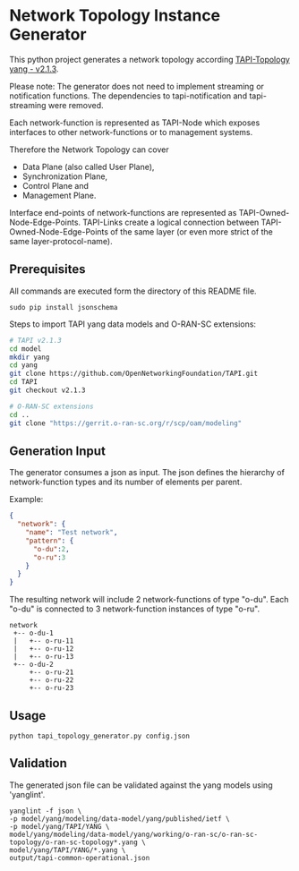 # Network Topology Instance Generator

This python project generates a network topology according
[TAPI-Topology yang - v2.1.3](https://github.com/OpenNetworkingFoundation/TAPI/blob/v2.1.3/YANG/tapi-topology.yang).

Please note: The generator does not need to implement streaming or notification
functions. The dependencies to tapi-notification and tapi-streaming were
removed.

Each network-function is represented as TAPI-Node which exposes interfaces to
other network-functions or to management systems.

Therefore the Network Topology can cover

 * Data Plane (also called User Plane),
 * Synchronization Plane,
 * Control Plane and
 * Management Plane.

Interface end-points of network-functions are represented as
TAPI-Owned-Node-Edge-Points. TAPI-Links create a logical connection between
TAPI-Owned-Node-Edge-Points of the same layer (or even more strict of the same
layer-protocol-name).

## Prerequisites

All commands are executed form the directory of this README file.

```
sudo pip install jsonschema
```

Steps to import TAPI yang data models and O-RAN-SC extensions:

``` bash
# TAPI v2.1.3
cd model
mkdir yang
cd yang
git clone https://github.com/OpenNetworkingFoundation/TAPI.git
cd TAPI
git checkout v2.1.3

# O-RAN-SC extensions
cd ..
git clone "https://gerrit.o-ran-sc.org/r/scp/oam/modeling"
```

## Generation Input

The generator consumes a json as input. The json defines the hierarchy of
network-function types and its number of elements per parent.

Example:

``` json
{
  "network": {
    "name": "Test network",
    "pattern": {
      "o-du":2,
      "o-ru":3
    }
  }
}
```

The resulting network will include 2 network-functions of type "o-du".
Each "o-du" is connected to 3 network-function instances of type "o-ru".

```
network
 +-- o-du-1
 |   +-- o-ru-11
 |   +-- o-ru-12
 |   +-- o-ru-13
 +-- o-du-2
     +-- o-ru-21
     +-- o-ru-22
     +-- o-ru-23
```
## Usage

```
python tapi_topology_generator.py config.json
```

## Validation

The generated json file can be validated against the yang models using 'yanglint'.

```
yanglint -f json \
-p model/yang/modeling/data-model/yang/published/ietf \
-p model/yang/TAPI/YANG \
model/yang/modeling/data-model/yang/working/o-ran-sc/o-ran-sc-topology/o-ran-sc-topology*.yang \
model/yang/TAPI/YANG/*.yang \
output/tapi-common-operational.json
```

